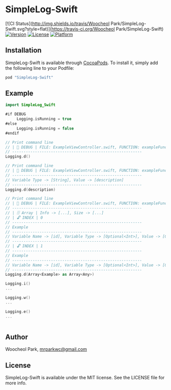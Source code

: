 # SimpleLog-Swift

[![CI Status](http://img.shields.io/travis/Woocheol Park/SimpleLog-Swift.svg?style=flat)](https://travis-ci.org/Woocheol Park/SimpleLog-Swift)
[![Version](https://img.shields.io/cocoapods/v/SimpleLog-Swift.svg?style=flat)](http://cocoapods.org/pods/SimpleLog-Swift)
[![License](https://img.shields.io/cocoapods/l/SimpleLog-Swift.svg?style=flat)](http://cocoapods.org/pods/SimpleLog-Swift)
[![Platform](https://img.shields.io/cocoapods/p/SimpleLog-Swift.svg?style=flat)](http://cocoapods.org/pods/SimpleLog-Swift)

## Installation

SimpleLog-Swift is available through [CocoaPods](http://cocoapods.org). To install
it, simply add the following line to your Podfile:

```ruby
pod "SimpleLog-Swift"
```

## Example

```swift
import SimpleLog_Swift

#if DEBUG
     Logging.isRunning = true
#else
     Logging.isRunning = false
#endif

// Print command line
// | 📘 DEBUG | FILE: ExampleViewController.swift, FUNCTION: exampleFunction, LINE: 30
// ---------------------------------------------------------
Logging.d()

// Print command line
// | 📘 DEBUG | FILE: ExampleViewController.swift, FUNCTION: exampleFunction, LINE: 30
// ---------------------------------------------------------
// Variable Type -> [String], Value -> [description]
// ---------------------------------------------------------
Logging.d(description)

// Print command line
// | 📘 DEBUG | FILE: ExampleViewController.swift, FUNCTION: exampleFunction, LINE: 30
// ---------------------------------------------------------
// | 🗄 Array | Info -> [...], Size -> [...]
// | 🔓 INDEX | 0
// ---------------------------------------------------------
// Example
// ---------------------------------------------------------
// Variable Name -> [id], Variable Type -> [Optional<Int>], Value -> [Optional(123)]
// ---------------------------------------------------------
// | 🔓 INDEX | 1
// ---------------------------------------------------------
// Example
// ---------------------------------------------------------
// Variable Name -> [id], Variable Type -> [Optional<Int>], Value -> [Optional(456)]
// ---------------------------------------------------------
Logging.d(Array<Example> as Array<Any>)

Logging.i()
...

Logging.w()
...

Logging.e()
...
     
```


## Author

Woocheol Park, mrparkwc@gmail.com

## License

SimpleLog-Swift is available under the MIT license. See the LICENSE file for more info.
